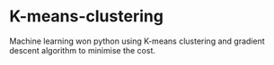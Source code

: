 # K-means-clustering
Machine learning won python using K-means clustering and gradient descent algorithm to minimise the cost.
